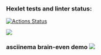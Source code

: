 ### Hexlet tests and linter status:
[![Actions Status](https://github.com/hikarinakano/frontend-project-44/workflows/hexlet-check/badge.svg)](https://github.com/hikarinakano/frontend-project-44/actions)

<a href="https://codeclimate.com/github/hikarinakano/frontend-project-44/maintainability"><img src="https://api.codeclimate.com/v1/badges/e103aa8a04a17bc1fd24/maintainability" /></a>

<h3>asciinema brain-even demo</h>
<a href="https://asciinema.org/a/530206" target="_blank"><img src="https://asciinema.org/a/530206.svg" /></a>